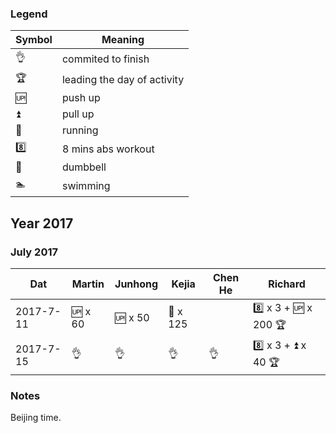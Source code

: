 ### Legend

| Symbol            | Meaning               |
|-------------------|-----------------------|
| :ok_hand:         | commited to finish    |
| :trophy:          | leading the day of activity |
| :up:              | push up               |
| :arrow_double_up: | pull up               |
| :runner:          | running               |
| :eight:           | 8 mins abs workout    |
| :muscle:          | dumbbell              |
| :swimmer:         | swimming              |


## Year 2017

### July 2017

| Dat       | Martin        | Junhong       | Kejia         | Chen He       |Richard        |
|-----------|---------------|---------------|---------------|---------------|---------------|
| 2017-7-11 | :up: x 60     | :up: x 50     | :muscle: x 125|             | :eight: x 3 + :up: x 200 :trophy:|
| 2017-7-15 | :ok_hand:     | :ok_hand:     | :ok_hand:     | :ok_hand:     | :eight: x 3 + :arrow_double_up: x 40 :trophy:|

### Notes

Beijing time.